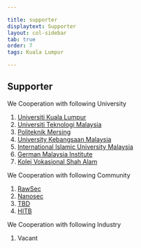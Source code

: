 ```yaml
---

title: supporter
displaytext: Supporter
layout: col-sidebar
tab: true
order: 7
tags: Kuala Lumpur

---
```


## Supporter

We Cooperation with following University<br>
1. [Universiti Kuala Lumpur](https://www.unikl.edu.my/) 
2. [Universiti Teknologi Malaysia](https://www.utm.my/)
3. [Politeknik Mersing](http://www.pmj.edu.my/)
4. [University Kebangsaan Malaysia](www.ukm.my)
5. [International Islamic University Malaysia](https://www.iium.edu.my/)
6. [German Malaysia Institute](https://www.gmi.edu.my/)
7. [Kolej Vokasional Shah Alam](http://www.kvsa.edu.my)

We Cooperation with following Community<br>
1. [RawSec](https://www.facebook.com/rawsec.my/) 
2. [Nanosec](https://www.nanosec.asia/)
3. [TBD](http://www.tbd.my/)
4. [HITB](https://www.hitb.org/)

We Cooperation with following Industry
1. Vacant
